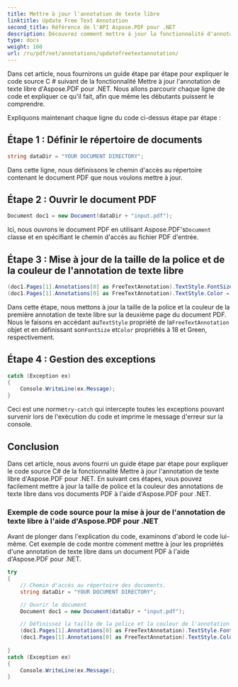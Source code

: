 ```yaml
---
title: Mettre à jour l'annotation de texte libre
linktitle: Update Free Text Annotation
second_title: Référence de l'API Aspose.PDF pour .NET
description: Découvrez comment mettre à jour la fonctionnalité d'annotation de texte libre d'Aspose.PDF pour .NET à l'aide du code source C#.
type: docs
weight: 160
url: /ru/pdf/net/annotations/updatefreetextannotation/
---
```

Dans cet article, nous fournirons un guide étape par étape pour expliquer le code source C # suivant de la fonctionnalité Mettre à jour l'annotation de texte libre d'Aspose.PDF pour .NET. Nous allons parcourir chaque ligne de code et expliquer ce qu'il fait, afin que même les débutants puissent le comprendre.

Expliquons maintenant chaque ligne du code ci-dessus étape par étape :

## Étape 1 : Définir le répertoire de documents

```csharp
string dataDir = "YOUR DOCUMENT DIRECTORY";
```

Dans cette ligne, nous définissons le chemin d'accès au répertoire contenant le document PDF que nous voulons mettre à jour.

## Étape 2 : Ouvrir le document PDF

```csharp
Document doc1 = new Document(dataDir + "input.pdf");
```

 Ici, nous ouvrons le document PDF en utilisant Aspose.PDF's`Document` classe et en spécifiant le chemin d'accès au fichier PDF d'entrée.

## Étape 3 : Mise à jour de la taille de la police et de la couleur de l'annotation de texte libre

```csharp
(doc1.Pages[1].Annotations[0] as FreeTextAnnotation).TextStyle.FontSize = 18;
(doc1.Pages[1].Annotations[0] as FreeTextAnnotation).TextStyle.Color = System.Drawing.Color.Green;
```

 Dans cette étape, nous mettons à jour la taille de la police et la couleur de la première annotation de texte libre sur la deuxième page du document PDF. Nous le faisons en accédant au`TextStyle` propriété de la`FreeTextAnnotation` objet et en définissant son`FontSize` et`Color` propriétés à 18 et Green, respectivement.

## Étape 4 : Gestion des exceptions

```csharp
catch (Exception ex)
{
    Console.WriteLine(ex.Message);
}
```

 Ceci est une norme`try-catch` qui intercepte toutes les exceptions pouvant survenir lors de l'exécution du code et imprime le message d'erreur sur la console.

## Conclusion

Dans cet article, nous avons fourni un guide étape par étape pour expliquer le code source C# de la fonctionnalité Mettre à jour l'annotation de texte libre d'Aspose.PDF pour .NET. En suivant ces étapes, vous pouvez facilement mettre à jour la taille de police et la couleur des annotations de texte libre dans vos documents PDF à l'aide d'Aspose.PDF pour .NET.

### Exemple de code source pour la mise à jour de l'annotation de texte libre à l'aide d'Aspose.PDF pour .NET

Avant de plonger dans l'explication du code, examinons d'abord le code lui-même. Cet exemple de code montre comment mettre à jour les propriétés d'une annotation de texte libre dans un document PDF à l'aide d'Aspose.PDF pour .NET.

```csharp
try
{
    // Chemin d'accès au répertoire des documents.
    string dataDir = "YOUR DOCUMENT DIRECTORY";

    // Ouvrir le document
    Document doc1 = new Document(dataDir + "input.pdf");

    // Définissez la taille de la police et la couleur de l'annotation :
    (doc1.Pages[1].Annotations[0] as FreeTextAnnotation).TextStyle.FontSize = 18;
    (doc1.Pages[1].Annotations[0] as FreeTextAnnotation).TextStyle.Color = System.Drawing.Color.Green;
                
}
catch (Exception ex)
{
    Console.WriteLine(ex.Message);
}
```